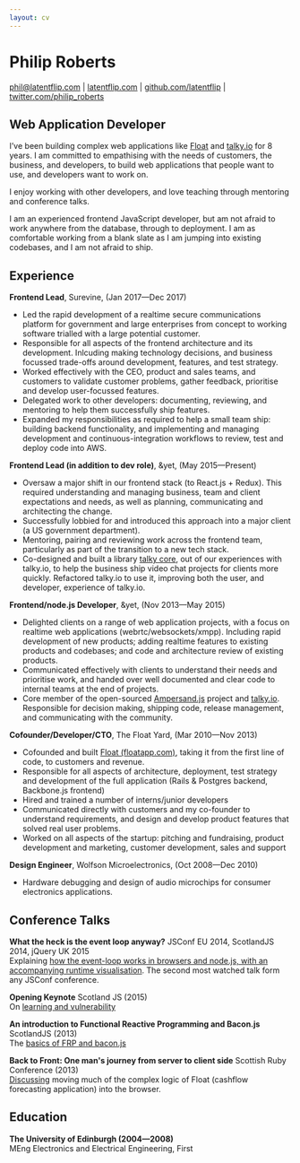 ```yaml
---
layout: cv
---
```


# Philip Roberts

[phil@latentflip.com](mailto:phil@latentflip.com) | [latentflip.com](http://latentflip.com)   | [github.com/latentflip](https://github.com/latentflip) | [twitter.com/philip_roberts](https://twitter.com/philip_roberts)


## Web Application Developer

I’ve been building complex web applications like [Float](https://floatapp.com) and [talky.io](https://talky.io) for 8 years. I am committed to empathising with the needs of customers, the business, and developers, to build web applications that people want to use, and developers want to work on.

I enjoy working with other developers, and love teaching through mentoring and conference talks.

I am an experienced frontend JavaScript developer, but am not afraid to work anywhere from the database, through to deployment. I am as comfortable working from a blank slate as I am jumping into existing codebases, and I am not afraid to ship. 


## Experience

**Frontend Lead**,  Surevine, (Jan 2017—Dec 2017)

* Led the rapid development of a realtime secure communications platform for government and large enterprises from concept to working software trialled with a large potential customer.
* Responsible for all aspects of the frontend architecture and its development. Inlcuding making technology decisions, and business focussed trade-offs around development, features, and test strategy.
* Worked effectively with the CEO, product and sales teams, and customers to validate customer problems, gather feedback, prioritise and develop user-focussed features.
* Delegated work to other developers: documenting, reviewing, and mentoring to help them successfully ship features.
* Expanded my responsibilities as required to help a small team ship: building backend functionality, and implementing and managing development and continuous-integration workflows to review, test and deploy code into AWS.


**Frontend Lead (in addition to dev role)**,  &yet, (May 2015—Present)

* Oversaw a major shift in our frontend stack (to React.js + Redux). This required understanding and managing business, team and client expectations and needs, as well as planning, communicating and architecting the change.
* Successfully lobbied for and introduced this approach into a major client (a US government department).
* Mentoring, pairing and reviewing work across the frontend team, particularly as part of the transition to a new tech stack.
* Co-designed and built a library [talky core](https://about.talky.io/core/), out of our experiences with talky.io, to help the business ship video chat projects for clients more quickly. Refactored talky.io to use it, improving both the user, and developer, experience of talky.io.

**Frontend/node.js Developer**, &yet, (Nov 2013—May 2015)

* Delighted clients on a range of web application projects, with a focus on realtime web applications (webrtc/websockets/xmpp). Including rapid development of new products; adding realtime features to existing products and codebases; and code and architecture review of existing products.
* Communicated effectively with clients to understand their needs and prioritise work, and handed over well documented and clear code to internal teams at the end of projects. 
* Core member of the open-sourced [Ampersand.js](https://ampersandjs.com) project and [talky.io](https://talky.io). Responsible for decision making, shipping code, release management, and communicating with the community.

**Cofounder/Developer/CTO**, The Float Yard, (Mar 2010—Nov 2013)

* Cofounded and built [Float (floatapp.com)](https://floatapp.com), taking it from the first line of code, to customers and revenue. 
* Responsible for all aspects of architecture, deployment, test strategy and development of the full application (Rails & Postgres backend, Backbone.js frontend)
* Hired and trained a number of interns/junior developers
* Communicated directly with customers and my co-founder to understand requirements, and design and develop product features that solved real user problems.
* Worked on all aspects of the startup: pitching and fundraising, product development and marketing, customer development, sales and support

**Design Engineer**, Wolfson Microelectronics, (Oct 2008—Dec 2010)

* Hardware debugging and design of audio microchips for consumer electronics applications.

## Conference Talks

**What the heck is the event loop anyway?** JSConf EU 2014, ScotlandJS 2014, jQuery UK 2015    
Explaining [how the event-loop works in browsers and node.js, with an accompanying runtime visualisation](http://latentflip.com/loupe/). The second most watched talk form any JSConf conference.

**Opening Keynote** Scotland JS (2015)    
On [learning and vulnerability](https://www.youtube.com/watch?v=43BdvIDdZA4)

**An introduction to Functional Reactive Programming and Bacon.js** ScotlandJS (2013)    
The [basics of FRP and bacon.js](https://vimeo.com/68987289)

**Back to Front: One man's journey from server to client side** Scottish Ruby Conference (2013)    
[Discussing](https://vimeo.com/66857759) moving much of the complex logic of Float (cashflow forecasting application) into the browser.


## Education

**The University of Edinburgh (2004—2008)**  
MEng Electronics and Electrical Engineering, First
